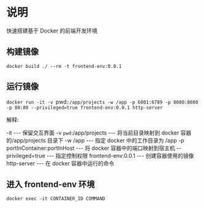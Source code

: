 # 说明

快速搭建基于 Docker 的前端开发环境

## 构建镜像

`docker build ./ --rm -t frontend-env:0.0.1`

## 运行镜像

`docker run -it -v `pwd`:/app/projects -w /app -p 6001:6789 -p 8080:8080 -p 80:80 --privileged=true frontend-env:0.0.1 http-server`

解释:

-it                       --- 保留交互界面
-v `pwd`:/app/projects    --- 将当前目录映射到 docker 容器的/app/projects 目录下
-w /app                   --- 指定 docker 中的工作目录为 /app
-p portInContainer:portInHost --- 将 docker 容器中的端口映射到宿主机
--privileged=true         --- 指定控制权限
frontend-env:0.0.1        --- 创建容器使用的镜像
http-server               --- 在 docker 容器中运行的命令

## 进入 frontend-env 环境

`docker exec -it CONTAINER_ID COMMAND`
